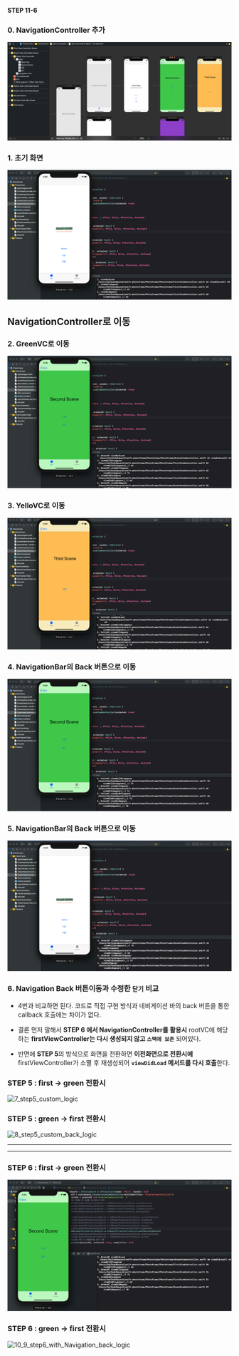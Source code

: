 



**STEP 11-6**

### 0. NavigationController 추가

![addNavigationController](./images/step6/addNavigationController.png)



### 1. 초기 화면

![1_firstViewController](./images/step6/1_firstViewController.png)



## NavigationController로 이동

### 2.  GreenVC로 이동

![2_greenViewController](./images/step6/2_greenViewController.png)



### 3. YelloVC로 이동

![3_yelloViewController](./images/step6/3_yelloViewController.png)



### 4. NavigationBar의 Back 버튼으로 이동

![4_backToGreenVC](./images/step6/4_backToGreenVC.png)



### 5. NavigationBar의 Back 버튼으로 이동

![5_backToFirstVC](./images/step6/5_backToFirstVC.png)



### 6. Navigation Back 버튼이동과 수정한 `닫기` 비교

- 4번과 비교하면 된다. 코드로 직접 구현 방식과 네비게이션 바의 back 버튼을 통한 callback 호출에는 차이가 없다.

- 결론 먼저 말해서 **STEP 6 에서 NavigationController를 활용시** rootVC에 해당하는 **firstViewController는 다시 생성되지 않고 `스택에 보존`** 되어있다.
- 반면에 **STEP 5**의 방식으로 화면을 전환하면 **이전화면으로 전환시에** firstViewController가 소멸 후 재생성되어 **`viewDidLoad` 메서드를 다시 호출**한다.

### STEP 5 : first -> green 전환시  

![7_step5_custom_logic](/Users/hw/CodeSquard/swift-photoframe/images/step6/7_step5_custom_logic.png)

### STEP 5 : green -> first 전환시  

![8_step5_custom_back_logic](/Users/hw/CodeSquard/swift-photoframe/images/step6/8_step5_custom_back_logic.png)



----

---



### STEP 6 : first -> green 전환시  

![9_step6_with_Navigation_logic](./images/step6/9_step6_with_Navigation_logic.png)

### STEP 6 : green -> first 전환시  

![10_9_step6_with_Navigation_back_logic](/Users/hw/CodeSquard/swift-photoframe/images/step6/10_9_step6_with_Navigation_back_logic.png)

